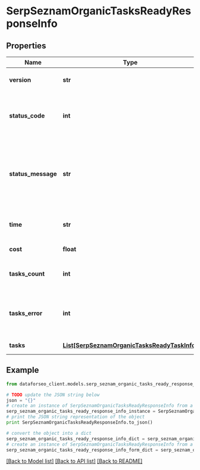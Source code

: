 # SerpSeznamOrganicTasksReadyResponseInfo


## Properties

Name | Type | Description | Notes
------------ | ------------- | ------------- | -------------
**version** | **str** | the current version of the API | [optional] 
**status_code** | **int** | general status code you can find the full list of the response codes here | [optional] 
**status_message** | **str** | general informational message you can find the full list of general informational messages here | [optional] 
**time** | **str** | total execution time, seconds | [optional] 
**cost** | **float** | total tasks cost, USD | [optional] 
**tasks_count** | **int** | the number of tasks in the tasks array | [optional] 
**tasks_error** | **int** | the number of tasks in the tasks array returned with an error | [optional] 
**tasks** | [**List[SerpSeznamOrganicTasksReadyTaskInfo]**](SerpSeznamOrganicTasksReadyTaskInfo.md) | array of tasks | [optional] 

## Example

```python
from dataforseo_client.models.serp_seznam_organic_tasks_ready_response_info import SerpSeznamOrganicTasksReadyResponseInfo

# TODO update the JSON string below
json = "{}"
# create an instance of SerpSeznamOrganicTasksReadyResponseInfo from a JSON string
serp_seznam_organic_tasks_ready_response_info_instance = SerpSeznamOrganicTasksReadyResponseInfo.from_json(json)
# print the JSON string representation of the object
print SerpSeznamOrganicTasksReadyResponseInfo.to_json()

# convert the object into a dict
serp_seznam_organic_tasks_ready_response_info_dict = serp_seznam_organic_tasks_ready_response_info_instance.to_dict()
# create an instance of SerpSeznamOrganicTasksReadyResponseInfo from a dict
serp_seznam_organic_tasks_ready_response_info_form_dict = serp_seznam_organic_tasks_ready_response_info.from_dict(serp_seznam_organic_tasks_ready_response_info_dict)
```
[[Back to Model list]](../README.md#documentation-for-models) [[Back to API list]](../README.md#documentation-for-api-endpoints) [[Back to README]](../README.md)


